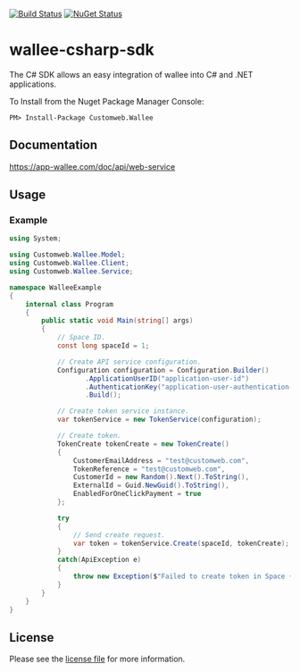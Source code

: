 [![Build Status](https://travis-ci.org/wallee-payment/wallee-csharp-sdk.svg?branch=master)](https://travis-ci.org/wallee-payment/wallee-csharp-sdk) [![NuGet Status](https://buildstats.info/nuget/Customweb.Wallee)](https://www.nuget.org/packages/Customweb.Wallee/1.0.2)

# wallee-csharp-sdk
The C# SDK allows an easy integration of wallee into C# and .NET applications.

To Install from the Nuget Package Manager Console:

	PM> Install-Package Customweb.Wallee

## Documentation
https://app-wallee.com/doc/api/web-service

## Usage

### Example

```csharp
using System;

using Customweb.Wallee.Model;
using Customweb.Wallee.Client;
using Customweb.Wallee.Service;

namespace WalleeExample
{
    internal class Program
    {
        public static void Main(string[] args)
        {
            // Space ID.
            const long spaceId = 1;

            // Create API service configuration.
            Configuration configuration = Configuration.Builder()
	               .ApplicationUserID("application-user-id")
	               .AuthenticationKey("application-user-authentication-key")
	               .Build();

            // Create token service instance.
            var tokenService = new TokenService(configuration);

            // Create token.
            TokenCreate tokenCreate = new TokenCreate()
            {
                CustomerEmailAddress = "test@customweb.com",
                TokenReference = "test@customweb.com",
                CustomerId = new Random().Next().ToString(),
                ExternalId = Guid.NewGuid().ToString(),
                EnabledForOneClickPayment = true
            };

            try
            {
                // Send create request.
                var token = tokenService.Create(spaceId, tokenCreate);
            }
            catch(ApiException e)
            {
                throw new Exception($"Failed to create token in Space {spaceId}.", e);
            }
        }
    }
}
```

## License

Please see the [license file](https://github.com/wallee-payment/wallee-csharp-sdk/blob/master/LICENSE.txt) for more information.
